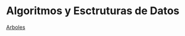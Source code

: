 # Algoritmos y Esctruturas de Datos

[Arboles][1]

[1]: https://github.com/alexisarte/Algoritmos-y-Estructuras-de-Datos/tree/master/AyED/src/tp03
